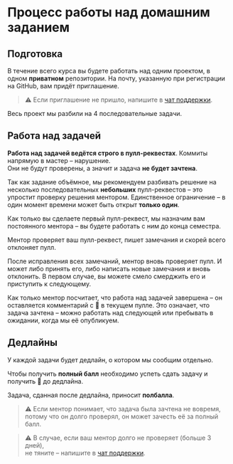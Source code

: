 # Процесс работы над домашним заданием

## Подготовка

В течение всего курса вы будете работать над одним проектом, в одном **приватном** репозитории. На почту, указанную при регистрации на GitHub, вам придёт приглашение.

> :warning: Если приглашение не пришло, напишите в [чат поддержки](https://t.me/joinchat/CFbKBVKPqFzuNabGpPjKDw).

Весь проект мы разбили на 4 последовательные задачи.

## Работа над задачей

**Работа над задачей ведётся строго в пулл-реквестах**. Коммиты напрямую в мастер – нарушение.  
Они не будут проверены, а значит и задача **не будет зачтена**.

Так как задание объёмное, мы рекомендуем разбивать решение на несколько последовательных **небольших** пулл-реквестов – это упростит проверку решения ментором. Единственное ограничение – в один момент времени может быть открыт **только один**.

Как только вы сделаете первый пулл-реквест, мы назначим вам постоянного ментора 
– вы будете работать с ним до конца семестра.

Ментор проверяет ваш пулл-реквест, пишет замечания и скорей всего отклоняет пулл. 

После исправления всех замечаний, ментор вновь проверяет пулл. И может либо принять его, либо написать новые замечания и вновь отклонить. В первом случае, вы можете смело смерджить его и приступить к следующему.

Как только ментор посчитает, что работа над задачей завершена – он оставляется комментарий с :green_apple: в текущем пулле. Это означает, что задача зачтена – можно работать над следующей или пребывать в ожидании, когда мы её опубликуем.

## Дедлайны

У каждой задачи будет дедлайн, о котором мы сообщим отдельно.

Чтобы получить **полный балл** необходимо успеть сдать задачу и получить :green_apple: до дедлайна.

Задача, сданная после дедлайна, приносит **полбалла**.

> :warning: Если ментор понимает, что задача была зачтена не вовремя,  
> потому что он долго проверял, он может зачесть её за полный балл.

> :warning: В случае, если ваш ментор долго не проверяет (больше 3 дней),  
> не тяните – напишите в [чат поддержки](https://t.me/joinchat/CFbKBVKPqFzuNabGpPjKDw).

